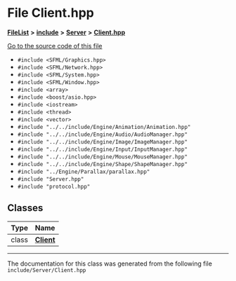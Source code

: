 

# File Client.hpp



[**FileList**](files.md) **>** [**include**](dir_d44c64559bbebec7f509842c48db8b23.md) **>** [**Server**](dir_17f455aea618a06e8886390757d4c564.md) **>** [**Client.hpp**](Client_8hpp.md)

[Go to the source code of this file](Client_8hpp_source.md)



* `#include <SFML/Graphics.hpp>`
* `#include <SFML/Network.hpp>`
* `#include <SFML/System.hpp>`
* `#include <SFML/Window.hpp>`
* `#include <array>`
* `#include <boost/asio.hpp>`
* `#include <iostream>`
* `#include <thread>`
* `#include <vector>`
* `#include "../../include/Engine/Animation/Animation.hpp"`
* `#include "../../include/Engine/Audio/AudioManager.hpp"`
* `#include "../../include/Engine/Image/ImageManager.hpp"`
* `#include "../../include/Engine/Input/InputManager.hpp"`
* `#include "../../include/Engine/Mouse/MouseManager.hpp"`
* `#include "../../include/Engine/Shape/ShapeManager.hpp"`
* `#include "../Engine/Parallax/parallax.hpp"`
* `#include "Server.hpp"`
* `#include "protocol.hpp"`















## Classes

| Type | Name |
| ---: | :--- |
| class | [**Client**](classClient.md) <br> |



















































------------------------------
The documentation for this class was generated from the following file `include/Server/Client.hpp`

